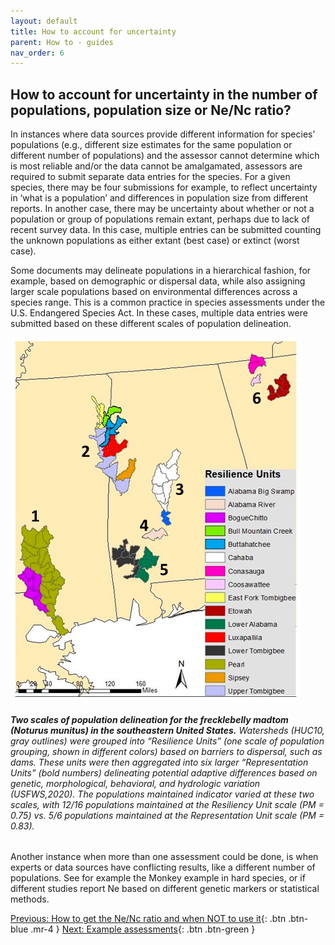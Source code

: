 ```yaml
---
layout: default
title: How to account for uncertainty
parent: How to - guides
nav_order: 6
---
```


## How to account for uncertainty in the number of populations, population size or Ne/Nc ratio?

In instances where data sources provide different information for species’ populations (e.g., different size estimates for the same population or different number of populations) and the assessor cannot determine which is most reliable and/or the data cannot be amalgamated, assessors are required to submit separate data entries for the species. For a given species, there may be four submissions for example, to reflect uncertainty in ‘what is a population’ and differences in population size from different reports. In another case, there may be uncertainty about whether or not a population or group of populations remain extant, perhaps due to lack of recent survey data. In this case, multiple entries can be submitted counting the unknown populations as either extant (best case) or extinct (worst case).

Some documents may delineate populations in a hierarchical fashion, for example, based on demographic or dispersal data, while also assigning larger scale populations based on environmental differences across a species range. This is a common practice in species assessments under the U.S. Endangered Species Act. In these cases, multiple data entries were submitted based on these different scales of population delineation.

![](Ne_nc_Fig1.png)
###### **Two scales of population delineation for the frecklebelly madtom (Noturus munitus) in the southeastern United States.** Watersheds (HUC10, gray outlines) were grouped into “Resilience Units” (one scale of population grouping, shown in different colors) based on barriers to dispersal, such as dams. These units were then aggregated into six larger “Representation Units” (bold numbers) delineating potential adaptive differences based on genetic, morphological, behavioral, and hydrologic variation (USFWS,2020). The populations maintained indicator varied at these two scales, with 12/16 populations maintained at the Resiliency Unit scale (PM = 0.75) vs. 5/6 populations maintained at the Representation Unit scale (PM = 0.83).


Another instance when more than one assessment could be done, is when experts or data sources have conflicting results, like a different number of populations. See for example the Monkey example in hard species, or if different studies report Ne based on different genetic markers or statistical methods.

[Previous: How to get the Ne/Nc ratio and when NOT to use it](https://ccgenetics.github.io/guidelines-genetic-diversity-indicators/docs/3_Howto_guides_examples/Ne_Nc-ratio.html){: .btn .btn-blue .mr-4 }
[Next: Example assessments](https://ccgenetics.github.io/guidelines-genetic-diversity-indicators/docs/4b_Example_assessments/Example_assessments.html#example-assessments){: .btn .btn-green }
